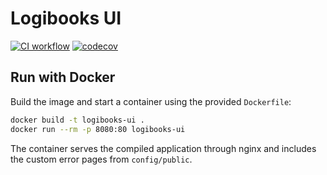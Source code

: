 # Logibooks UI

[![CI workflow](https://github.com/maxirmx/logibooks.ui/actions/workflows/ci.yml/badge.svg)](https://github.com/maxirmx/logibooks.ui/actions/workflows/ci.yml)
[![codecov](https://codecov.io/gh/maxirmx/logibooks.ui/branch/main/graph/badge.svg)](https://codecov.io/gh/maxirmx/logibooks.ui)

## Run with Docker

Build the image and start a container using the provided `Dockerfile`:

```bash
docker build -t logibooks-ui .
docker run --rm -p 8080:80 logibooks-ui
```

The container serves the compiled application through nginx and includes the custom error pages from `config/public`.

